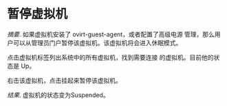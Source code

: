 # 暂停虚拟机

*摘要*.
如果虚拟机安装了 ovirt-guest-agent，或者配置了高级电源
管理，那么用户可以从管理员门户暂停该虚拟机。该虚拟机将会进入休眠模式。

点击虚拟机标签列出系统中的所有虚拟机，找到需要连接
的虚拟机。目前他的状态是 Up。

右击该虚拟机，点击挂起来暂停该虚拟机。

*结果*.
虚拟机的状态变为Suspended。

